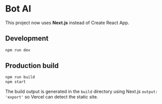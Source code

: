 # Bot AI

This project now uses **Next.js** instead of Create React App.

## Development

```bash
npm run dev
```

## Production build

```bash
npm run build
npm start
```

The build output is generated in the `build` directory using Next.js
`output: 'export'` so Vercel can detect the static site.
